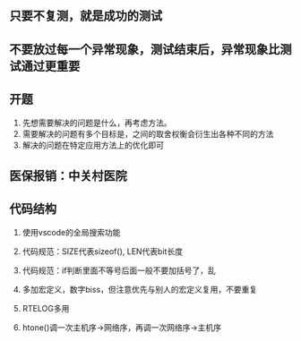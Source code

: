 ## 只要不复测，就是成功的测试
## 不要放过每一个异常现象，测试结束后，异常现象比测试通过更重要

## 开题
1. 先想需要解决的问题是什么，再考虑方法。
2. 需要解决的问题有多个目标是，之间的取舍权衡会衍生出各种不同的方法
3. 解决的问题在特定应用方法上的优化即可

## 医保报销：中关村医院

## 代码结构

1. 使用vscode的全局搜索功能

2. 代码规范：SIZE代表sizeof(), LEN代表bit长度

3. 代码规范：if判断里面不等号后面一般不要加括号了，乱

4. 多加宏定义，数字biss，但注意优先与别人的宏定义复用，不要重复

5. RTELOG多用

6. htone()调一次主机序->网络序，再调一次网络序->主机序